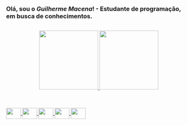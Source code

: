### Olá, sou o *Guilherme Macena*! - Estudante de programação, em busca de conhecimentos.

##

<div align="center">
  <a href="https://github.com/goZabel">
  <img height="160em" src="https://github-readme-stats.vercel.app/api?username=goZabel&show_icons=true&include_all_commits=true&count_private=true&text_color=f0f0f0&bg_color=000&title_color=f00&icon_color=ff9090"/>
  <img height="160em" src="https://github-readme-stats.vercel.app/api/top-langs/?username=goZabel&layout=compact&langs_count=7&text_color=f0f0f0&bg_color=000&title_color=f00"/>
</div>

##

<div style="display: inline_block"><br>
  <img align="center" height="30" width="40" src="https://cdn.jsdelivr.net/gh/devicons/devicon/icons/html5/html5-original.svg" />
  <img align="center" height="30" width="40" src="https://cdn.jsdelivr.net/gh/devicons/devicon/icons/css3/css3-original.svg" />
  <img align="center" height="30" width="40" src="https://cdn.jsdelivr.net/gh/devicons/devicon/icons/javascript/javascript-original.svg" />
  <img align="center" height="30" width="40" src="https://cdn.jsdelivr.net/gh/devicons/devicon/icons/react/react-original.svg" />
  <img align="center" height="30" width="40" src="https://cdn.jsdelivr.net/gh/devicons/devicon/icons/php/php-original.svg" />
</div>
